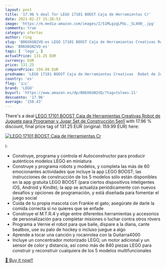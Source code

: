 ```yaml
---
layout: post
title: '17.96 % deal for LEGO 17101 BOOST Caja de Herramientas Cr'
date: 2021-02-27 15:28:53
image: 'https://m.media-amazon.com/images/I/51MLgzgLPbL._SL400_.jpg'
comments: true
category: ofertas
author: ring
slug: 'B06X6GN2VQ-es LEGO 17101 BOOST Caja de Herramientas Creativas Robot de...'
sku: 'B06X6GN2VQ-es'
tags: [ 'lego', ]
actualPrice: 131.25 EUR
currency: EUR
price: 131.25
comparePrice: 159.99 EUR
prodname: 'LEGO 17101 BOOST Caja de Herramientas Creativas  Robot de Juguete para Programar y Jugar  Set de Construcción 5en1'
country: 'es'
flag: '🇪🇸'
brand: 'LEGO'
buyurl: 'https://www.amazon.es/dp/B06X6GN2VQ/?tag=tolees-21'
descuento: '17.96'
average: '150.43'
---
```


There's a deal [LEGO 17101 BOOST Caja de Herramientas Creativas  Robot de Juguete para Programar y Jugar  Set de Construcción 5en1](https://www.amazon.es/dp/B06X6GN2VQ/?tag=tolees-21)  with  17.96 % discount, final price tag of  131.25 EUR (original: 159.99 EUR) here:

[![LEGO 17101 BOOST Caja de Herramientas Cr](https://m.media-amazon.com/images/I/51MLgzgLPbL._SL400_.jpg)](https://www.amazon.es/dp/B06X6GN2VQ/?tag=tolees-21)

ℹ️:

- Construye, programa y controla el Autoconstructor para producir auténticos modelos LEGO en miniatura
- Construye y programa robots y modelos, y completa las más de 60 emocionantes actividades que incluye la app LEGO BOOST; las instrucciones de construcción de los 5 modelos sólo están disponibles en la app gratuita LEGO BOOST (para ciertos dispositivos inteligentes iOS, Android y Kindle); la app se actualiza periódicamente con nuevos desafíos y opciones de programación, y está diseñada para fomentar el juego social
- Cuida de tu propia mascota con Frankie el gato; asegúrate de darle la comida correcta si no quieres que se enfade
- Construye el M.T.R.4 y elige entre diferentes herramientas y accesorios de personalización para completar misiones o luchar contra otros róvers
- Programa a Vernie el robot para que baile, dispare a la diana, cante beatbox, use su palo de hockey o incluso juegue a algo
- Aprende a tocar una canción y rocanrolea con la Guitarra4000
- Incluye un concentrador motorizado LEGO, un motor adicional y un sensor de color y distancia, así como más de 840 piezas LEGO para construir y reconstruir cualquiera de los 5 modelos multifuncionales

[🛒 Buy it now!!](https://www.amazon.es/dp/B06X6GN2VQ/?tag=tolees-21)
